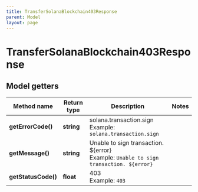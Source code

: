 ```yaml
---
title: TransferSolanaBlockchain403Response
parent: Model
layout: page
---
```


# TransferSolanaBlockchain403Response

## Model getters

Method name | Return type | Description | Notes
------------ | ------------- | ------------- | -------------
**getErrorCode()** | **string** | solana.transaction.sign <br>Example: `solana.transaction.sign` |
**getMessage()** | **string** | Unable to sign transaction. ${error} <br>Example: `Unable to sign transaction. ${error}` |
**getStatusCode()** | **float** | 403 <br>Example: `403` |

